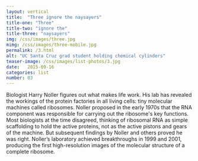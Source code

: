 ```yaml
---
layout: vertical
title:  "Three ignore the naysayers"
title-one: "Three"
title-two: "ignore the"
title-three: "naysayers"
img: /css/images/three.jpg
mimg: /css/images/three-mobile.jpg
permalink: /3.html
alt: "UC Santa Cruz grad student holding chemical cylinders"
teaser-image: /css/images/list-photos/3.jpg
date:   2015-09-16
categories: list
number: 03
---
```

Biologist Harry Noller figures out what makes life work. His lab has revealed the workings of the protein factories in all living cells: tiny molecular machines called ribosomes. Noller proposed in the early 1970s that the RNA component was responsible for carrying out the ribosome's key functions. Most biologists at the time disagreed, thinking of ribosomal RNA as simple scaffolding to hold the active proteins, not as the active pistons and gears of the machine. But subsequent findings by Noller and others proved he was right. Noller’s laboratory achieved breakthroughs in 1999 and 2001, producing the first high-resolution images of the molecular structure of a complete ribosome.

